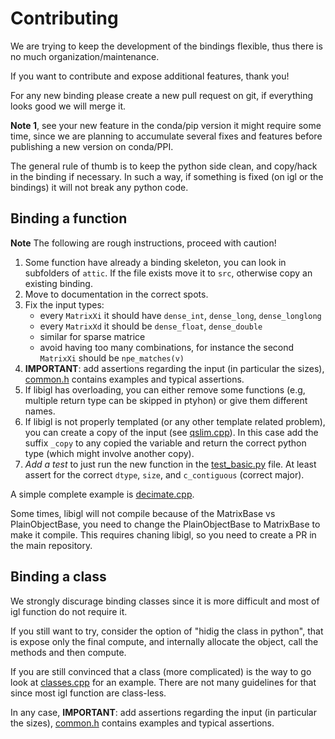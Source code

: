 # Contributing


We are trying to keep the development of the bindings flexible, thus there is no much organization/maintenance.

If you want to contribute and expose additional features, thank you!

For any new binding please create a new pull request on git, if everything looks good we will merge it.

**Note 1**, see your new feature in the conda/pip version it might require some time, since we are planning to accumulate several fixes and
features before publishing a new version on conda/PPI.

The general rule of thumb is to keep the python side clean, and copy/hack in the binding if necessary.
In such a way, if something is fixed (on igl or the bindings) it will not break any python code.


## Binding a function

**Note** The following are rough instructions, proceed with caution!

1. Some function have already a binding skeleton, you can look in subfolders of `attic`. If the file exists move it to `src`, otherwise copy an existing binding.
2. Move to documentation in the correct spots.
3. Fix the input types:
    * every `MatrixXi` it should have `dense_int`, `dense_long`, `dense_longlong`
    * every `MatrixXd` it should be `dense_float`, `dense_double`
    * similar for sparse matrice
    * avoid having too many combinations, for instance the second `MatrixXi` should be `npe_matches(v)`
4. **IMPORTANT**: add assertions regarding the input (in particular the sizes), [common.h](https://github.com/libigl/libigl-python-bindings/blob/master/src/include/common.h) contains examples and typical assertions.
5. If libigl has overloading, you can either remove some functions (e.g, multiple return type can be skipped in ptyhon) or give them different names.
6. If libigl is not properly templated (or any other template related problem), you can create a copy of the input (see [qslim.cpp](https://github.com/libigl/libigl-python-bindings/blob/master/src/qslim.cpp)). In this case add the suffix `_copy` to any copied the variable and return the correct python type (which might involve another copy).
7. *Add a test* to just run the new function in the [test_basic.py](https://github.com/libigl/libigl-python-bindings/blob/master/tests/test_basic.py) file. At least assert for the correct `dtype`, `size`, and  `c_contiguous` (correct major).

A simple complete example is [decimate.cpp](https://github.com/libigl/libigl-python-bindings/blob/master/src/decimate.cpp).

Some times, libigl will not compile because of the MatrixBase vs PlainObjectBase, you need to change the PlainObjectBase to MatrixBase to make it compile.
This requires chaning libigl, so you need to create a PR in the main repository.


## Binding a class

We strongly discurage binding classes since it is more difficult and most of igl function do not require it.

If you still want to try, consider the option of "hidig the class in python", that is expose only the final compute, and internally  allocate the object, call the methods and then compute.

If you are still convinced that a class (more complicated) is the way to go look at [classes.cpp](https://github.com/libigl/libigl-python-bindings/blob/master/classes/classes.cpp) for an example. There are not many guidelines for that since most igl function are class-less.


In any case, **IMPORTANT**: add assertions regarding the input (in particular the sizes), [common.h](https://github.com/libigl/libigl-python-bindings/blob/master/src/include/common.h) contains examples and typical assertions.
